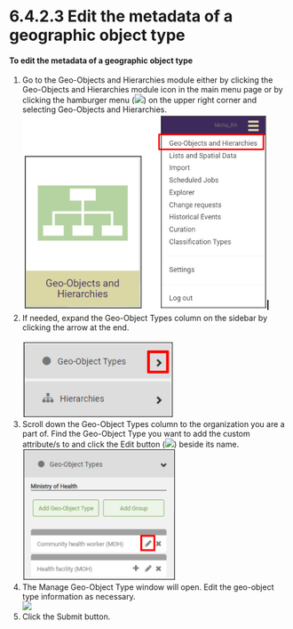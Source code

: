 # 6.4.2.3 Edit the metadata of a geographic object type

#### To edit the metadata of a geographic object type

1. Go to the Geo-Objects and Hierarchies module either by clicking the Geo-Objects and Hierarchies module icon in the main menu page or by clicking the hamburger menu (![](https://lh3.googleusercontent.com/iuPmL\_Z1smFoRNK34qpVh9--96pLjj8A-P4QdCAlpcvxkSIfD3bihusMrW6MlenmddHse4DMtkIfNaLzts2tH95aM8vei5RBC6-FuLkbYRi4j4V9LiSgid0KfK2wPUgPo-Oim\_IF7FqvJW8Ck-ESi0sPLJ2Hi6rets24LbXMhLUD7h3zOJePImZz)) on the upper right corner and selecting Geo-Objects and Hierarchies.\
   ![](<../../../../../.gitbook/assets/image (5) (1).png>)
2. If needed, expand the Geo-Object Types column on the sidebar by clicking the arrow at the end.\
   \
   ![](<../../../../../.gitbook/assets/image (6) (1) (1).png>)
3. Scroll down the Geo-Object Types column to the organization you are a part of. Find the Geo-Object Type you want to add the custom attribute/s to and click the Edit button (![](https://lh3.googleusercontent.com/rqRLbAmT6VNIJhpRmDqd40Pl8fzEO7febqBJsG3B3NxunEMAuDB9Kc\_q\_bAixYpUn5u4rmiysT87C9zwZ2bvybhzJiLXAbBXORN2vDEwGtbeCmj7o\_bSBnHd3I\_j7BI6rHd5Icz\_7yBKxJRsCIjVLy6YMq2SaZESro\_8FIQD\_0jUX66UGrL3rPav)) beside its name.\
   ![](<../../../../../.gitbook/assets/image (4) (2) (1) (1).png>)
4. The Manage Geo-Object Type window will open. Edit the geo-object type information as necessary.\
   ![](https://lh4.googleusercontent.com/c20qv3LhLRKgLnFJm5HyRh5moRiQnEnhA9Tj\_s5e-tBMb\_DZlgxOHr0v-jghiu4jJ8M9fZTcm0CtI2\_hqfupKobpMNiqK1yiXaQRcKvVfrReJiJIV1sRosAZD\_s1T7Ng7tJ6DMYQ7pF7vCb7hThrAkm9hhGFV-0OcFB44n7ZN0w\_11BU2rECgCJb)
5. Click the Submit button.
